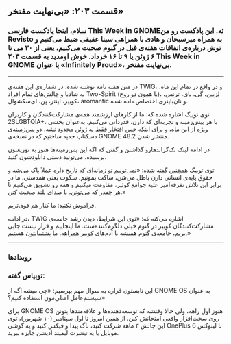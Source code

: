 ## قسمت ۲۰۳: «بی‌نهایت مفتخر»

### سلام، اینجا پادکست فارسی This Week in GNOMEئه. این پادکست رو من Revisto به همراه میر‌سبحان و هادی با همراهی سینا عقیقی ضبط می‌کنیم و توش درباره‌ی اتفاقات هفته‌ی قبل در گنوم صحبت می‌کنیم، یعنی از ۳۰ می تا ۶ ژوئن یا ۹ تا ۱۶ خرداد. خوش اومدید به قسمت ۲۰۳ This Week in GNOME با عنوان «Infinitely Proud»، بی‌نهایت مفتخر.

---


در متن هفته نامه نوشته شده: در شماره‌ی این هفته‌ی TWIG، و در واقع در تمام این ماه، به شادیا و چالش‌های تمام افراد Two-Spirit (یا همون دو روح)، لزبین، گی، بای، ترنس، کوییر، اینتر، پن، ای‌سکشوال، aromantic و نان‌باینری اختصاص داده شده.

توی توییگ اشاره شده که: ما از کارهای ارزشمند همه‌ی مشارکت‌کنندگان و کاربران 2SLGBTQIA+، با هر پیش‌زمینه و تجربه‌ای که دارن، قدردانی می‌کنیم. به‌عنوان بخشی ویژه از این ماه، و برای اینکه حس افتخار فقط به ژوئن محدود نشه، دو پس‌زمینه‌ی دسکتاپ جدید ساختیم که در نسخه‌ی GNOME 48.2 منتشر شدن.

در ادامه لینک بک‌گراند‌هارو گذاشتن و گفتن که اگه این پس‌زمینه‌ها هنوز به توزیعتون نرسیده، می‌تونید دستی دانلودشون کنید.

توی توییگ همچنین گفته شده: «نمی‌تونیم تو زمانه‌ای که تاریخ داره عملاً پاک می‌شه و حقوق پایه‌ی انسانی دارن باطل می‌شن، ساکت بمونیم. سکوت یعنی همدستی. ما در برابر این تلاش تفرقه‌آمیز علیه جوامع کوئیر، مقاومت میکنیم و همه رو تشویق می‌کنیم تا هر چقدر که می‌تونن، با صدای بلند صحبت کنن.»

فراموش نکنید: ما کنار هم قوی‌تریم.

در ادامه، TWIG اشاره می‌کنه که: «توی این شرایط، دیدن رشد جامعه‌ی مشارکت‌کنندگان کوییر در گنوم خیلی دلگرم‌کننده‌ست. ما اینجاییم و قرار نیست جایی بریم، جامعه‌ی گنوم همیشه با آدم‌های کوییر همراهه. ما پشتیبانتون هستیم.»

---

### رویدادها

### توبیاس گفته:

این تابستون قراره یه سوال مهم بپرسیم: «چی میشه اگه از GNOME OS به عنوان سیستم‌عامل اصلی‌مون استفاده کنیم؟»

برای GNOME OS هنوز اول راهه، ولی حالا وقتشه که توسعه‌دهنده‌ها و علاقه‌مندها بتونن روی سخت‌افزار واقعی امتحانش کنن. از همین امروز تا اول سپتامبر (۱۰ شهریور)، توی این چالش ۳ ماهه شرکت کنید، باگ پیدا و فیکس کنید و یه گوشی OnePlus 6 با لینوکس موبایل یا یه تیشرت لیمیتد ادیشن جایزه ببرید.
 